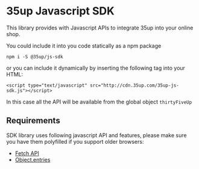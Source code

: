 # 35up Javascript SDK

This library provides with Javascript APIs to integrate 35up
into your online shop.

You could include it into you code statically as a npm package
```$xslt
npm i -S @35up/js-sdk
```

or you can include it dynamically by inserting the following tag into your HTML:
```$xslt
<script type="text/javascript" src="http://cdn.35up.com/35up-js-sdk.js"></script>
```

In this case all the API will be available from the global object
`thirtyFiveUp`


## Requirements

SDK library uses following javascript API and features, please make sure you have them polyfilled if you support older browsers:
 - [Fetch API]
 - [Object.entries]


<!-- LINKS -->

[Fetch API]: https://developer.mozilla.org/en-US/docs/Web/API/Fetch_API
[Object.entries]: https://developer.mozilla.org/en-US/docs/Web/JavaScript/Reference/Global_Objects/Object/entries

